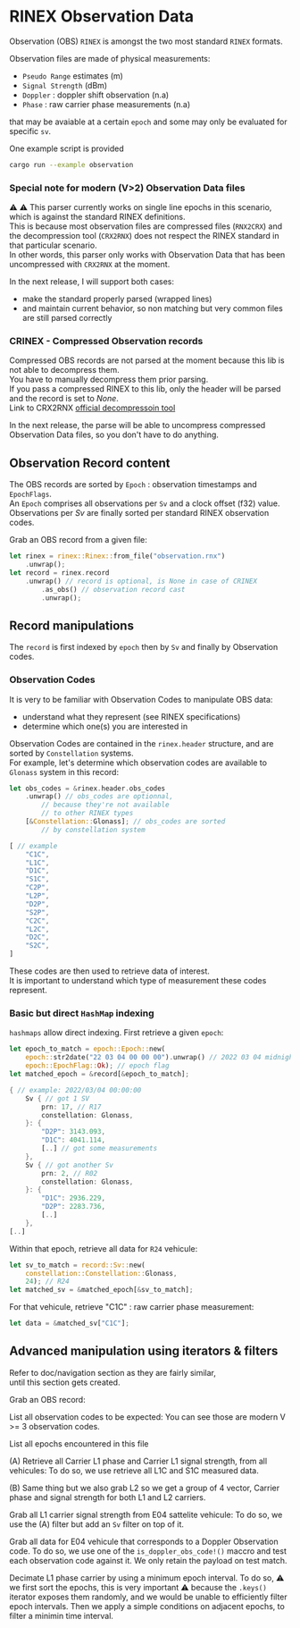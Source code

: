 # RINEX Observation Data

Observation (OBS) `RINEX` is amongst the two most standard `RINEX` formats.  

Observation files are made of physical measurements:

* `Pseudo Range` estimates (m)
* `Signal Strength` (dBm)
* `Doppler` : doppler shift observation (n.a)
* `Phase` : raw carrier phase measurements (n.a)

that may be avaiable at a certain `epoch` and some may only
be evaluated for specific `sv`.

One example script is provided
```bash
cargo run --example observation
```

### Special note for modern (V>2) Observation Data files

&#9888; &#9888; This parser currently works
on single line epochs in this scenario, which is against the standard
RINEX definitions.  
This is because most observation files are compressed files (`RNX2CRX`)
and the decompression tool (`CRX2RNX`) does not respect the
RINEX standard in that particular scenario.    
In other words, this parser only works with Observation Data
that has been uncompressed with `CRX2RNX` at the moment.

In the next release, I will support both cases:
* make the standard properly parsed (wrapped lines)
* and maintain current behavior, so non matching but very common
files are still parsed correctly

### CRINEX - Compressed Observation records

Compressed OBS records are not parsed at the moment because
this lib is not able to decompress them.   
You have to manually decompress them prior parsing.    
If you pass a compressed RINEX to this lib, only the header
will be parsed and the record is set to _None_.  
Link to CRX2RNX [official decompressoin tool](https://terras.gsi.go.jp/ja/crx2rnx.html)

In the next release, the parse will be able to uncompress
compressed Observation Data files, so you don't have to do anything.

## Observation Record content

The OBS records are sorted by `Epoch` : observation timestamps and `EpochFlags`.   
An `Epoch` comprises all observations per `Sv` and a clock offset (f32) value.   
Observations per _Sv_ are finally sorted per standard RINEX observation codes.

Grab an OBS record from a given file:

```rust
let rinex = rinex::Rinex::from_file("observation.rnx")
    .unwrap();
let record = rinex.record
    .unwrap() // record is optional, is None in case of CRINEX
        .as_obs() // observation record cast
        .unwrap();
```

## Record manipulations

The `record` is first indexed by `epoch` then by `Sv` and finally
by Observation codes.   

### Observation Codes

It is very to be familiar with Observation Codes to manipulate
OBS data:

* understand what they represent (see RINEX specifications)
* determine which one(s) you are interested in

Observation Codes are contained in the `rinex.header` structure,
and are sorted by `Constellation` systems.   
For example, let's determine which observation codes
are available to `Glonass` system in this record:

```rust
let obs_codes = &rinex.header.obs_codes
	.unwrap() // obs_codes are optionnal,
		// because they're not available
		// to other RINEX types
	[&Constellation::Glonass]; // obs_codes are sorted
		// by constellation system

[ // example
    "C1C",
    "L1C",
    "D1C",
    "S1C",
    "C2P",
    "L2P",
    "D2P",
    "S2P",
    "C2C",
    "L2C",
    "D2C",
    "S2C",
]
```

These codes are then used to retrieve data of interest.   
It is important to understand which type of measurement
these codes represent.

### Basic but direct `HashMap` indexing

`hashmaps` allow direct indexing. First retrieve a given `epoch`:

```rust
let epoch_to_match = epoch::Epoch::new(
	epoch::str2date("22 03 04 00 00 00").unwrap() // 2022 03 04 midnight
	epoch::EpochFlag::Ok); // epoch flag
let matched_epoch = &record[&epoch_to_match];

{ // example: 2022/03/04 00:00:00
    Sv { // got 1 SV
        prn: 17, // R17
        constellation: Glonass,
    }: {
        "D2P": 3143.093,
        "D1C": 4041.114,
		[..] // got some measurements
    },
    Sv { // got another Sv
        prn: 2, // R02
        constellation: Glonass,
    }: {
        "D1C": 2936.229,
        "D2P": 2283.736,
		[..]
    },
[..]
```

Within that epoch, retrieve all data for `R24` vehicule:
```rust
let sv_to_match = record::Sv::new(
	constellation::Constellation::Glonass, 
	24); // R24
let matched_sv = &matched_epoch[&sv_to_match];
```

For that vehicule, retrieve "C1C" : raw carrier phase measurement:

```rust
let data = &matched_sv["C1C"];
```

## Advanced manipulation using iterators & filters 

Refer to doc/navigation section as they are fairly similar,   
until this section gets created.

Grab an OBS record:

List all observation codes to be expected:
You can see those are modern V >= 3 observation codes.

List all epochs encountered in this file

(A) Retrieve all Carrier L1 phase and Carrier L1 signal strength,
from all vehicules:
To do so, we use retrieve all L1C and S1C measured data. 

(B) Same thing but we also grab L2 so we get a group of 4 vector,
Carrier phase and signal strength for both L1 and L2 carriers.

Grab all L1 carrier signal strength from E04 sattelite vehicule:
To do so, we use the (A) filter but add an `Sv` filter on top of it.

Grab all data for E04 vehicule that corresponds to
a Doppler Observation code. To do so,
we use one of the `is_doppler_obs_code!()` maccro
and test each observation code against it. We
only retain the payload on test match.

Decimate L1 phase carrier by using a minimum epoch interval.
To do so, &#9888; we first sort the epochs,
this is very important &#9888; because the `.keys()`
iterator exposes them randomly, and we would be unable to
efficiently filter epoch intervals.
Then we apply a simple conditions on adjacent epochs,
to filter a minimin time interval.
